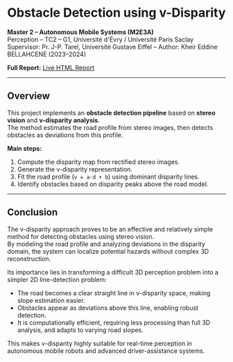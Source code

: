 # Obstacle Detection using v-Disparity  
**Master 2 – Autonomous Mobile Systems (M2E3A)**  
Perception – TC2 – G1, Université d'Évry / Université Paris Saclay  
Supervisor: Pr. J-P. Tarel, Université Gustave Eiffel – Author: Kheir Eddine BELLAHCENE (2023–2024)  

**Full Report:** [Live HTML Report](https://kheiro-bellahcene.github.io/Obstacle-Detection-With-V-Disparity/)  

---

## Overview
This project implements an **obstacle detection pipeline** based on **stereo vision** and **v-disparity analysis**.  
The method estimates the road profile from stereo images, then detects obstacles as deviations from this profile.  

**Main steps:**
1. Compute the disparity map from rectified stereo images.
2. Generate the v-disparity representation.
3. Fit the road profile (`v = a·d + b`) using dominant disparity lines.
4. Identify obstacles based on disparity peaks above the road model.

---

## Conclusion
The v-disparity approach proves to be an effective and relatively simple method for detecting obstacles using stereo vision.  
By modeling the road profile and analyzing deviations in the disparity domain, the system can localize potential hazards without complex 3D reconstruction.  

Its importance lies in transforming a difficult 3D perception problem into a simpler 2D line-detection problem:  
- The road becomes a clear straight line in v-disparity space, making slope estimation easier.  
- Obstacles appear as deviations above this line, enabling robust detection.  
- It is computationally efficient, requiring less processing than full 3D analysis, and adapts to varying road slopes.  

This makes v-disparity highly suitable for real-time perception in autonomous mobile robots and advanced driver-assistance systems.


